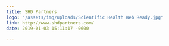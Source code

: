 ```yaml
---
title: SHD Partners
logo: "/assets/img/uploads/Scientific Health Web Ready.jpg"
link: http://www.shdpartners.com/
date: 2019-01-03 15:11:17 -0600

---
```

